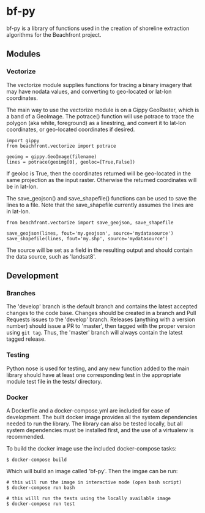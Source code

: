 # bf-py

bf-py is a library of functions used in the creation of shoreline extraction algorithms for the Beachfront project.

## Modules


### Vectorize

The vectorize module supplies functions for tracing a binary imagery that may have nodata values, and converting to geo-located or lat-lon coordinates. 

The main way to use the vectorize module is on a Gippy GeoRaster, which is a band of a GeoImage.  The potrace() function will use potrace to trace the polygon (aka white, foreground) as a linestring, and convert it to lat-lon coordinates, or geo-located coordinates if desired.

```
import gippy
from beachfront.vectorize import potrace

geoimg = gippy.GeoImage(filename)
lines = potrace(geoimg[0], geoloc=[True,False])
```

If geoloc is True, then the coordinates returned will be geo-located in the same projection as the input raster. Otherwise the returned coordinates will be in lat-lon.

The save_geojson() and save_shapefile() functions can be used to save the lines to a file. Note that the save_shapefile currently assumes the lines are in lat-lon.

```
from beachfront.vectorize import save_geojson, save_shapefile

save_geojson(lines, fout='my.geojson', source='mydatasource')
save_shapefile(lines, fout='my.shp', source='mydatasource')
```

The source will be set as a field in the resulting output and should contain the data source, such as 'landsat8'.



## Development

### Branches
The 'develop' branch is the default branch and contains the latest accepted changes to the code base. Changes should be created in a branch and Pull Requests issues to the 'develop' branch. Releases (anything with a version number) should issue a PR to 'master', then tagged with the proper version using `git tag`. Thus, the 'master' branch will always contain the latest tagged release.

### Testing
Python nose is used for testing, and any new function added to the main library should have at least one corresponding test in the appropriate module test file in the tests/ directory.

### Docker
A Dockerfile and a docker-compose.yml are included for ease of development. The built docker image provides all the system dependencies needed to run the library. The library can also be tested locally, but all system dependencies must be installed first, and the use of a virtualenv is recommended.

To build the docker image use the included docker-compose tasks:

    $ docker-compose build

Which will build an image called 'bf-py'. Then the imgae can be run:

    # this will run the image in interactive mode (open bash script)
    $ docker-compose run bash

    # this willl run the tests using the locally available image
    $ docker-compose run test
